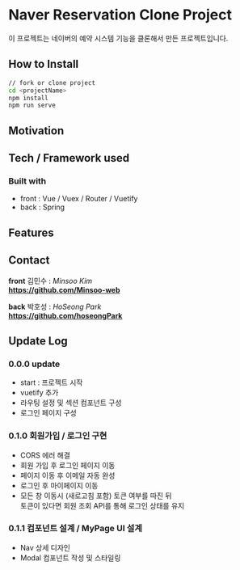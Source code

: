 # Naver Reservation Clone Project

이 프로젝트는 네이버의 예약 시스템 기능을 클론해서 만든 프로젝트입니다.

## How to Install

```bash
// fork or clone project
cd <projectName>
npm install
npm run serve
```

## Motivation

## Tech / Framework used

### **Built with**

- front : Vue / Vuex / Router / Vuetify
- back : Spring

## Features

## Contact

**front** 김민수 : _Minsoo Kim_  
**https://github.com/Minsoo-web**

**back** 박호성 : _HoSeong Park_  
**https://github.com/hoseongPark**

## Update Log

### 0.0.0 update

- start : 프로젝트 시작
- vuetify 추가
- 라우팅 설정 및 섹션 컴포넌트 구성
- 로그인 페이지 구성

### 0.1.0 회원가입 / 로그인 구현

- CORS 에러 해결
- 회원 가입 후 로그인 페이지 이동
- 페이지 이동 후 이메일 자동 완성
- 로그인 후 마이페이지 이동
- 모든 창 이동시 (새로고침 포함) 토큰 여부를 따진 뒤  
  토큰이 있다면 회원 조회 API를 통해 로그인 상태를 유지

### 0.1.1 컴포넌트 설계 / MyPage UI 설계

- Nav 상세 디자인
- Modal 컴포넌트 작성 및 스타일링

